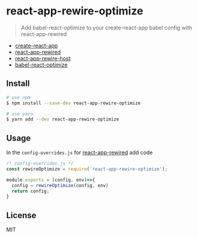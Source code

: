 # react-app-rewire-optimize
> Add babel-react-optimize to your create-react-app babel config with react-app-rewired

* [create-react-app](https://github.com/facebookincubator/create-react-app)
* [react-app-rewired](https://github.com/timarney/react-app-rewired)
* [react-app-rewire-host](https://github.com/likun7981/react-app-rewire-host)
* [babel-react-optimize](https://github.com/thejameskyle/babel-react-optimize)

## Install

```bash
# use npm
$ npm install --save-dev react-app-rewire-optimize

# use yarn
$ yarn add --dev react-app-rewire-optimize
```

## Usage

In the `config-overrides.js` for [react-app-rewired](https://github.com/timarney/react-app-rewired) add code

```javascript
/* config-overrides.js */
const rewireOptimize = require('react-app-rewire-optimize');

module.exports = (config, env)=>{
  config = rewireOptimize(config, env)
  return config;
}
```  

## License
MIT
